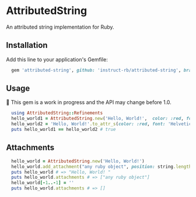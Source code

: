 # AttributedString

An attributed string implementation for Ruby.

## Installation

Add this line to your application's Gemfile:

```ruby
  gem 'attributed-string', github: 'instruct-rb/attributed-string', branch: 'main'
```


## Usage

🚧 This gem is a work in progress and the API may change before 1.0.

```ruby
  using AttributedString::Refinements
  hello_world1 = AttributedString.new('Hello, World!',  color: :red, font: 'Helvetica' )
  hello_world2 = 'Hello, World!'.to_attr_s(color: :red, font: 'Helvetica')
  puts hello_world1 == hello_world2 # true
```

## Attachments

```ruby
  hello_world = AttributedString.new('Hello, World!')
  hello_world.add_attachment("any ruby object", position: string.length)
  puts hello_world # => "Hello, World! "
  puts hello_world.attachments # => ["any ruby object"]
  hello_world[-1..-1] = ''
  puts hello_world.attachments # => []
```
